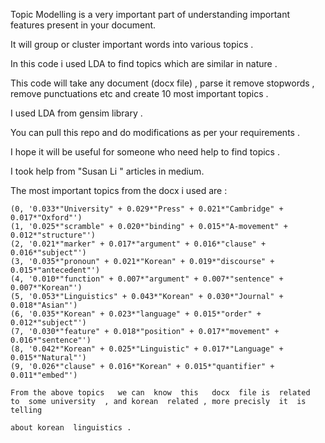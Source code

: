 Topic  Modelling  is a very  important  part  of  understanding   important  features  present  in  your  document. 

It  will  group  or  cluster   important  words   into  various  topics  .

In this  code   i  used  LDA   to  find  topics  which  are similar  in nature  .  


This  code will  take  any  document (docx file)  ,   parse it   remove  stopwords  ,   remove punctuations  etc  and  create  10  most important topics .

I  used   LDA  from  gensim  library  .

You  can pull  this  repo  and do  modifications  as  per your  requirements  .  

I  hope  it will  be useful  for someone  who need  help to  find  topics .  


I  took  help  from  "Susan Li " articles  in   medium.  

The  most important  topics  from the   docx i used are   :  


    (0, '0.033*"University" + 0.029*"Press" + 0.021*"Cambridge" + 0.017*"Oxford"')
    (1, '0.025*"scramble" + 0.020*"binding" + 0.015*"A-movement" + 0.012*"structure"')
    (2, '0.021*"marker" + 0.017*"argument" + 0.016*"clause" + 0.016*"subject"')
    (3, '0.035*"pronoun" + 0.021*"Korean" + 0.019*"discourse" + 0.015*"antecedent"')
    (4, '0.010*"function" + 0.007*"argument" + 0.007*"sentence" + 0.007*"Korean"')
    (5, '0.053*"Linguistics" + 0.043*"Korean" + 0.030*"Journal" + 0.018*"Asian"')
    (6, '0.035*"Korean" + 0.023*"language" + 0.015*"order" + 0.012*"subject"')
    (7, '0.030*"feature" + 0.018*"position" + 0.017*"movement" + 0.016*"sentence"')
    (8, '0.042*"Korean" + 0.025*"Linguistic" + 0.017*"Language" + 0.015*"Natural"')
    (9, '0.026*"clause" + 0.016*"Korean" + 0.015*"quantifier" + 0.011*"embed"')
    
    From the above topics   we can  know  this   docx  file is  related  to  some university  , and korean  related , more precisly  it  is telling 
    
    about korean  linguistics . 
    
    
    
